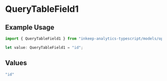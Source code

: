 # QueryTableField1

## Example Usage

```typescript
import { QueryTableField1 } from "inkeep-analytics-typescript/models/operations";

let value: QueryTableField1 = "id";
```

## Values

```typescript
"id"
```